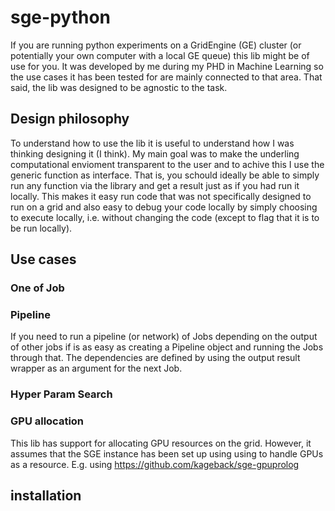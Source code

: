 # sge-python

If you are running python experiments on a GridEngine (GE) cluster (or potentially your own computer with a local GE queue) this lib might be of use for you. It was developed by me during my PHD in Machine Learning so the use cases it has been tested for are mainly connected to that area. That said, the lib was designed to be agnostic to the task.  

## Design philosophy
To understand how to use the lib it is useful to understand how I was thinking designing it (I think).
My main goal was to make the underling computational envioment transparent to the user and to achive this I use the generic function as interface. That is, you schould ideally be able to simply run any function via the library and get a result just as if you had run it locally. This makes it easy run code that was not specifically designed to run on a grid and also easy to debug your code locally by simply choosing to execute locally, i.e. without changing the code (except to flag that it is to be run locally).

## Use cases

### One of Job

### Pipeline
If you need to run a pipeline (or network) of Jobs depending on the output of other jobs if is as easy as creating a Pipeline object and running the Jobs through that. The dependencies are defined by using the output result wrapper as an argument for the next Job.

### Hyper Param Search

### GPU allocation
This lib has support for allocating GPU resources on the grid. However, it assumes that the SGE instance has been set up using using to handle GPUs as a resource. E.g. using https://github.com/kageback/sge-gpuprolog

## installation
